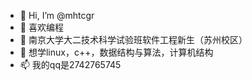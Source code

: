 - 👋 Hi, I’m @mhtcgr
- 👀 喜欢编程
- 🌱 南京大学大二技术科学试验班软件工程新生（苏州校区）
- 💞️ 想学linux，c++，数据结构与算法，计算机结构
- 📫 我的qq是2742765745

<!---
mhtcgr/mhtcgr is a ✨ special ✨ repository because its `README.md` (this file) appears on your GitHub profile.
You can click the Preview link to take a look at your changes.
--->
